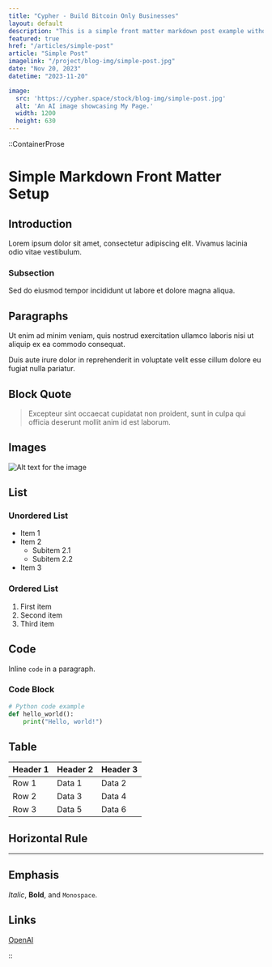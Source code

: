```yaml
---
title: "Cypher - Build Bitcoin Only Businesses"
layout: default
description: "This is a simple front matter markdown post example without to much SEO compromise."
featured: true
href: "/articles/simple-post"
article: "Simple Post"
imagelink: "/project/blog-img/simple-post.jpg"
date: "Nov 20, 2023"
datetime: "2023-11-20"

image:
  src: 'https://cypher.space/stock/blog-img/simple-post.jpg'
  alt: 'An AI image showcasing My Page.'
  width: 1200
  height: 630
---
```


::ContainerProse 

# Simple Markdown Front Matter Setup


## Introduction

Lorem ipsum dolor sit amet, consectetur adipiscing elit. Vivamus lacinia odio vitae vestibulum.

### Subsection

Sed do eiusmod tempor incididunt ut labore et dolore magna aliqua.

## Paragraphs

Ut enim ad minim veniam, quis nostrud exercitation ullamco laboris nisi ut aliquip ex ea commodo consequat.

Duis aute irure dolor in reprehenderit in voluptate velit esse cillum dolore eu fugiat nulla pariatur.

## Block Quote

> Excepteur sint occaecat cupidatat non proident, sunt in culpa qui officia deserunt mollit anim id est laborum.

## Images

![Alt text for the image](https://dev.cypher.space/project/Placeholder.gif)

## List

### Unordered List

- Item 1
- Item 2
  - Subitem 2.1
  - Subitem 2.2
- Item 3

### Ordered List

1. First item
2. Second item
3. Third item

## Code

Inline `code` in a paragraph.

### Code Block

```python
# Python code example
def hello_world():
    print("Hello, world!")
```

## Table

| Header 1 | Header 2 | Header 3 |
| -------- | -------- | -------- |
| Row 1    | Data 1   | Data 2   |
| Row 2    | Data 3   | Data 4   |
| Row 3    | Data 5   | Data 6   |

## Horizontal Rule

---

## Emphasis

*Italic*, **Bold**, and `Monospace`.

## Links

[OpenAI](https://www.openai.com/)



::

